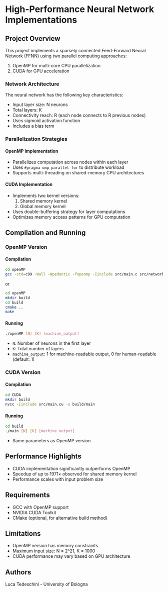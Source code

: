 # High-Performance Neural Network Implementations

## Project Overview

This project implements a sparsely connected Feed-Forward Neural Network (FFNN) using two parallel computing approaches:
1. OpenMP for multi-core CPU parallelization
2. CUDA for GPU acceleration

### Network Architecture

The neural network has the following key characteristics:
- Input layer size: N neurons
- Total layers: K
- Connectivity reach: R (each node connects to R previous nodes)
- Uses sigmoid activation function
- Includes a bias term

### Parallelization Strategies

#### OpenMP Implementation
- Parallelizes computation across nodes within each layer
- Uses `#pragma omp parallel for` to distribute workload
- Supports multi-threading on shared-memory CPU architectures

#### CUDA Implementation
- Implements two kernel versions:
  1. Shared memory kernel
  2. Global memory kernel
- Uses double-buffering strategy for layer computations
- Optimizes memory access patterns for GPU computation

## Compilation and Running

### OpenMP Version

#### Compilation
```bash
cd openMP
gcc -std=c99 -Wall -Wpedantic -fopenmp -Iinclude src/main.c src/network.c src/utilities.c -o openMP -lm
```

or

```bash
cd openMP
mkdir build
cd build
cmake ..
make
```

#### Running
```bash
./openMP [N] [K] [machine_output]
```
- `N`: Number of neurons in the first layer
- `K`: Total number of layers
- `machine_output`: 1 for machine-readable output, 0 for human-readable (default: 1)

### CUDA Version

#### Compilation
```bash
cd CUDA
mkdir build
nvcc -Iinclude src/main.cu -o build/main
```

#### Running
```bash
cd build
./main [N] [K] [machine_output]
```
- Same parameters as OpenMP version

## Performance Highlights

- CUDA implementation significantly outperforms OpenMP
- Speedup of up to 1971× observed for shared memory kernel
- Performance scales with input problem size

## Requirements

- GCC with OpenMP support
- NVIDIA CUDA Toolkit
- CMake (optional, for alternative build method)

## Limitations

- OpenMP version has memory constraints
- Maximum input size: N = 2^21, K = 1000
- CUDA performance may vary based on GPU architecture

## Authors

Luca Tedeschini - University of Bologna
